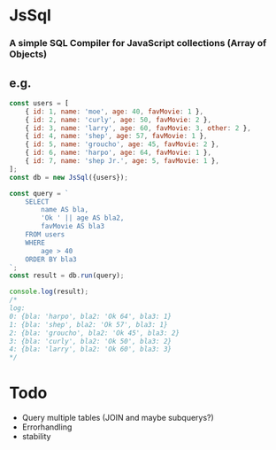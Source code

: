 # JsSql
### A simple SQL Compiler for JavaScript collections (Array of Objects)

## e.g.
```javascript
const users = [
    { id: 1, name: 'moe', age: 40, favMovie: 1 },
    { id: 2, name: 'curly', age: 50, favMovie: 2 },
    { id: 3, name: 'larry', age: 60, favMovie: 3, other: 2 },
    { id: 4, name: 'shep', age: 57, favMovie: 1 },
    { id: 5, name: 'groucho', age: 45, favMovie: 2 },
    { id: 6, name: 'harpo', age: 64, favMovie: 1 },
    { id: 7, name: 'shep Jr.', age: 5, favMovie: 1 },
];
const db = new JsSql({users});

const query = `
    SELECT 
        name AS bla,
        'Ok ' || age AS bla2,
        favMovie AS bla3
    FROM users 
    WHERE 
        age > 40
    ORDER BY bla3 
`;
const result = db.run(query);

console.log(result);
/*
log:
0: {bla: 'harpo', bla2: 'Ok 64', bla3: 1}
1: {bla: 'shep', bla2: 'Ok 57', bla3: 1}
2: {bla: 'groucho', bla2: 'Ok 45', bla3: 2}
3: {bla: 'curly', bla2: 'Ok 50', bla3: 2}
4: {bla: 'larry', bla2: 'Ok 60', bla3: 3}
*/
```

# Todo

*   Query multiple tables (JOIN and maybe subquerys?)
*   Errorhandling
*   stability
